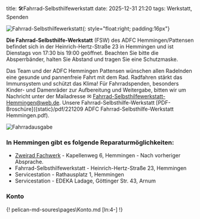 title: 🛠️Fahrrad-Selbsthilfewerkstatt
date: 2025-12-31 21:20
tags: Werkstatt, Spenden

![Fahrrad-Selbsthilfewerkstatt]({static}/images/FSW-OSM_c_OSMBeteiligte.png){: style="float:right; padding:16px"}

<!-- hat jeden **Dienstag von 17:30 bis 19:00** geöffnet.-->

**Die Fahrrad-Selbsthilfe-Werkstatt** (FSW) des ADFC Hemmingen/Pattensen befindet sich in der Heinrich-Hertz-Straße 23 in Hemmingen und ist Dienstags von 17:30 bis 19:00 geöffnet. Beachten Sie bitte die Absperrbänder, halten Sie Abstand und tragen Sie eine Schutzmaske.

Das Team und der ADFC Hemmingen Pattensen wünschen allen Radelnden eine gesunde und pannenfreie Fahrt mit dem Rad. Radfahren stärkt das Immunsystem und schützt das Klima! Für Fahrradspenden, besonders Kinder- und Damenräder zur Aufbereitung und Weitergabe, bitten wir um Nachricht unter der Mailadresse ✉ [Fahrrad-Selbsthilfewerkstatt-Hemmingen@web.de](mailto:Fahrrad-Selbsthilfewerkstatt-Hemmingen@web.de). Unsere Fahrrad-Selbsthilfe-Werkstatt [PDF-Broschüre]({static}/pdf/221209 ADFC Fahrrad-Selbsthilfe-Werkstatt Hemmingen.pdf).

![Fahrradausgabe]({static}/images/Fahrradausgabe.jpg)

### In Hemmingen gibt es folgende Reparaturmöglichkeiten:

- [Zweirad Fachwerk](https://www.zweirad-fachwerk.de/) - Kapellenweg 6, Hemmingen - Nach vorheriger Absprache.
- Fahrrad-Selbsthilfewerkstatt - Heinrich-Hertz-Straße 23, Hemmingen
- Servicestation - Rathausplatz 1, Hemmingen
- Servicestation - EDEKA Ladage, Göttinger Str. 43, Arnum

### Konto

{! pelican-md-soures\pages\Konto.md [ln:4-] !}
